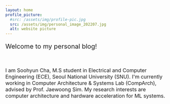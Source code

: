 ```yaml
---
layout: home
profile_picture:
  #src: /assets/img/profile-pic.jpg
  src: /assets/img/personal_image_202207.jpg
  alt: website picture
---
```



<p style="font-size:20px;"> 
	Welcome to my personal blog!
</p>

<br>

<p style="font-size:16px;"> 
	I am Soohyun Cha, M.S student in Electrical and Computer Engineering (ECE), Seoul National University (SNU).
  I'm currently working in Computer Architecture & Systems Lab (CompArch), advised by Prof. Jaewoong Sim.
	My research interests are computer architecture and hardware acceleration for ML systems.
</p>

